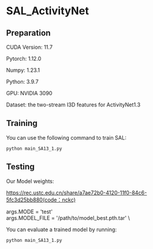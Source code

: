 # SAL_ActivityNet

## Preparation
CUDA Version: 11.7

Pytorch: 1.12.0

Numpy: 1.23.1 

Python: 3.9.7

GPU: NVIDIA 3090

Dataset: the two-stream I3D features for ActivityNet1.3
## Training 
You can use the following command to train SAL:

```
python main_SA13_1.py
```

## Testing 

Our Model weights:

https://rec.ustc.edu.cn/share/a7ae72b0-4120-11f0-84c6-5fc3d25bb880(code：nckc)

args.MODE = 'test' \
args.MODEL_FILE = '/path/to/model_best.pth.tar' \

You can evaluate a trained model by running:
```
python main_SA13_1.py
```
